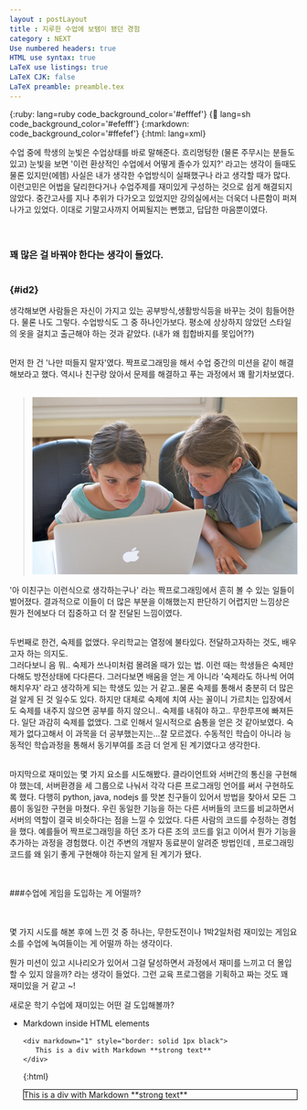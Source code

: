 ```yaml
---
layout : postLayout 
title : 지루한 수업에 보탬이 됐던 경험
category : NEXT
Use numbered headers: true
HTML use syntax: true
LaTeX use listings: true
LaTeX CJK: false
LaTeX preamble: preamble.tex
---
```




{:ruby:     lang=ruby code_background_color='#efffef'}
{:shell:    lang=sh code_background_color='#efefff'}
{:markdown: code_background_color='#ffefef'}
{:html:     lang=xml}

수업 중에 학생의 눈빛은 수업상태를 바로 말해준다.
흐리멍텅한 (물론 주무시는 분들도 있고) 눈빛을 보면 '이런 환상적인 수업에서 어떻게 졸수가 있지?' 라고는 생각이 들때도 물론 있지만(에헴) 사실은 내가 생각한 수업방식이 실패했구나 라고 생각할 때가 많다. 
이런고민은 어법을 달리한다거나 수업주제를 재미있게 구성하는 것으로 쉽게 해결되지 않았다.
중간고사를 지나 추위가 다가오고 있었지만 강의실에서는 더욱더 나른함이 퍼져나가고 있었다. 이대로 기말고사까지 어찌될지는 뻔했고, 답답한 마음뿐이였다.<br/><br/><br/>

### 꽤 많은 걸 바꿔야 한다는 생각이 들었다. <br/><br/><br/>{#id2}

생각해보면 사람들은 자신이 가지고 있는 공부방식,생활방식등을 바꾸는 것이 힘들어한다. 물론 나도 그렇다.
수업방식도 그 중 하나인가보다.  평소에 상상하지 않았던 스타일의 옷을 걸치고 출근해야 하는 것과 같았다. (내가 왜 힙합바지를 못입어??)<br/><br/>

먼저 한 건 '나만 떠들지 말자'였다.
짝프로그래밍을 해서 수업 중간의 미션을 같이 해결해보라고 했다. 역시나 친구랑 앉아서 문제를 해결하고 푸는 과정에서 꽤 활기차보였다. <br/><br/>

>![pair programming](/images/pair.jpg "PairProgramming")
  
'아 이친구는 이런식으로 생각하는구나' 라는 짝프로그래밍에서 흔히 볼 수 있는 일들이 벌어졌다.
결과적으로 이들이 더 많은 부분을 이해했는지 판단하기 어렵지만 느낌상은 뭔가 전에보다 더 집중하고 더 잘 전달된 느낌이였다.<br/><br/>

두번째로 한건,  숙제를 없앴다.
우리학교는 열정에 불타있다. 전달하고자하는 것도, 배우고자 하는 의지도.  
그러다보니 음 뭐.. 숙제가 쓰나미처럼 몰려올 때가 있는 법. 이런 때는 학생들은 숙제만 다해도 방전상태에 다다른다. 그러다보면 배움을 얻는 게 아니라 '숙제라도 하나씩 어여 해치우자' 라고 생각하게 되는 학생도 있는 거 같고..물론 숙제를 통해서 충분히 더 많은 걸 알게 된 것 일수도 있다. 하지만 대체로 숙제에 치여 사는 꼴이니 가르치는 입장에서도 숙제를 내주지 않으면 공부를 하지 않으니.. 숙제를 내줘야 하고.. 무한루프에 빠져든다.
일단 과감히 숙제를 없앴다. 그로 인해서 일시적으로 숨통을 얻은 것 같아보였다. 숙제가 없다고해서 이 과목을 더 공부했는지는...잘 모르겠다.
수동적인 학습이 아니라 능동적인 학습과정을 통해서 동기부여를 조금 더 얻게 된 계기였다고 생각한다.<br/><br/>

마지막으로 재미있는 몇 가지 요소를 시도해봤다.
클라이언트와 서버간의 통신을 구현해야 했는데, 서버환경을 세 그룹으로 나눠서 각각 다른 프로그래밍 언어를 써서 구현하도록 했다.
다행히 python, java, nodejs 를 맛본 친구들이 있어서 방법을 찾아서 모든 그룹이 동일한 구현을 마쳤다.  우린 동일한 기능을 하는 다른 서버들의 코드를 비교하면서 서버의 역할이 결국 비슷하다는 점을 느낄 수 있었다. 
다른 사람의 코드를 수정하는 경험을 했다. 예를들어 짝프로그래밍을 하던 조가 다른 조의 코드를 읽고 이어서 뭔가 기능을 추가하는 과정을 경험했다.
이건 주변의 개발자 동료분이 알려준 방법인데 , 프로그래밍 코드를 왜 읽기 좋게 구현해야 하는지 알게 된 계기가 됐다. <br/><br/><br/>

###수업에 게임을 도입하는 게 어떨까? <br/><br/><br/>

몇 가지 시도를 해본 후에 느낀 것 중 하나는, 무한도전이나 1박2일처럼 재미있는 게임요소를 수업에 녹여들이는 게 어떨까 하는 생각이다.   

뭔가 미션이 있고 시나리오가 있어서 그걸 달성하면서 과정에서 재미를 느끼고 더 몰입할 수 있지 않을까? 라는 생각이 들었다.  그런 교육 프로그램을 기획하고 짜는 것도 꽤 재미있을 거 같고 ~!

새로운 학기 수업에 재미있는 어떤 걸 도입해볼까? 

*	Markdown inside HTML elements

		<div markdown="1" style="border: solid 1px black">
		   This is a div with Markdown **strong text**
		</div>
	{:html}

	<div markdown="1" style="border: solid 1px black">
	   This is a div with Markdown **strong text**
	</div>